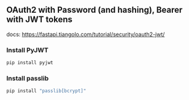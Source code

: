 ## OAuth2 with Password (and hashing), Bearer with JWT tokens

docs: https://fastapi.tiangolo.com/tutorial/security/oauth2-jwt/


### Install PyJWT
```bash
pip install pyjwt
```

### Install passlib
```bash
pip install "passlib[bcrypt]"
```